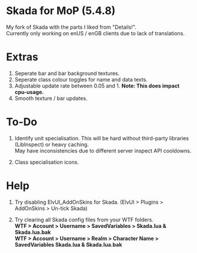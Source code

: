 # Skada for MoP (5.4.8)
My fork of Skada with the parts I liked from "Details!".  
Currently only working on enUS / enGB clients due to lack of translations.  

# Extras
1. Seperate bar and bar background textures.
2. Seperate class colour toggles for name and data texts.
3. Adjustable update rate between 0.05 and 1. **Note: This does impact cpu-usage.**
4. Smooth texture / bar updates.

# To-Do
1. Identify unit specialisation. This will be hard without third-party libraries (LibInspect) or heavy caching.  
 May have inconsistencies due to different server inspect API cooldowns.

2. Class specialisation icons.

# Help
1. Try disabling ElvUI_AddOnSkins for Skada. (ElvUI > Plugins > AddOnSkins > Un-tick Skada)

2. Try clearing all Skada config files from your WTF folders.  
**WTF > Account > Username > SavedVariables > Skada.lua & Skada.lua.bak**  
**WTF > Account > Username > Realm > Character Name > SavedVariables Skada.lua & Skada.lua.bak**
